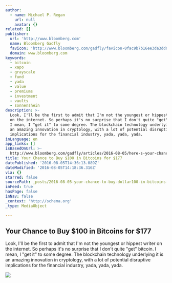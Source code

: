 ```yaml
---
author:
  - name: Michael P. Regan
    url: null
    avatar: {}
related: []
publisher:
  url: 'http://www.bloomberg.com'
  name: Bloomberg Gadfly
  favicon: 'http://www.bloomberg.com/gadfly/favicon-0fac9b7b16ee3da3dd089d27060e6c2b.png'
  domain: www.bloomberg.com
keywords:
  - bitcoin
  - xapo
  - grayscale
  - fund
  - yada
  - value
  - premiums
  - investment
  - vaults
  - sonnenshein
description: >-
  Look, I'll be the first to admit that I'm not the youngest or hippest writer
  on the internet. So perhaps it's no surprise that I don't quite "get" bitcoin.
  I mean, I "get it" to some degree. The blockchain technology underlying it is
  an amazing innovation in cryptology, with a lot of potential disruptive
  implications for the financial industry, yada, yada, yada.
inLanguage: en
app_links: []
isBasedOnUrl: >-
  http://www.bloomberg.com/gadfly/articles/2016-08-05/here-s-your-chance-to-buy-100-in-bitcoins-for-just-177
title: Your Chance to Buy $100 in Bitcoins for $177
datePublished: '2016-08-05T14:36:13.089Z'
dateModified: '2016-08-05T14:18:36.316Z'
via: {}
starred: false
sourcePath: _posts/2016-08-05-your-chance-to-buy-dollar100-in-bitcoins-for-dollar177.md
inFeed: true
hasPage: false
inNav: false
_context: 'http://schema.org'
_type: MediaObject

---
```

<article style=""><h1>Your Chance to Buy $100 in Bitcoins for $177</h1><p>Look, I'll be the first to admit that I'm not the youngest or hippest writer on the internet. So perhaps it's no surprise that I don't quite "get" bitcoin. I mean, I "get it" to some degree. The blockchain technology underlying it is an amazing innovation in cryptology, with a lot of potential disruptive implications for the financial industry, yada, yada, yada.</p><img src="https://assets.bwbx.io/images/users/iqjWHBFdfxIU/iemRyGzb8kFo/v0/1200x-1.jpg" /></article>